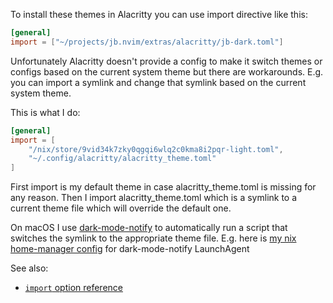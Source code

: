 To install these themes in Alacritty you can use import directive like this:

```toml
[general]
import = ["~/projects/jb.nvim/extras/alacritty/jb-dark.toml"]
```
Unfortunately Alacritty doesn't provide a config to make it switch themes or configs
based on the current system theme but there are workarounds. E.g. you can
import a symlink and change that symlink based on the current system theme.

This is what I do:

```toml
[general]
import = [
    "/nix/store/9vid34k7zky0qgqi6wlq2c0kma8i2pqr-light.toml",
    "~/.config/alacritty/alacritty_theme.toml"
]
```
First import is my default theme in case alacritty_theme.toml is missing
for any reason. Then I import alacritty_theme.toml which is a symlink to
a current theme file which will override the default one.

On macOS I use [dark-mode-notify](https://github.com/bouk/dark-mode-notify) to
automatically run a script that switches the symlink to the appropriate theme file.
E.g. here is [my nix home-manager config](https://github.com/nickkadutskyi/nixos-config/blob/main/users/nick/services/home-alacritty-theme.nix)
for dark-mode-notify LaunchAgent

See also:
- [`import` option reference](https://alacritty.org/config-alacritty.html#s1)
